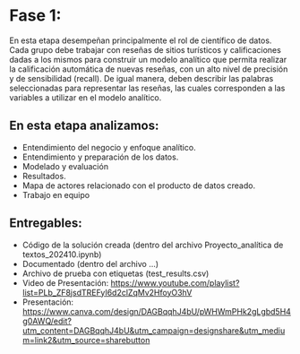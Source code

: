 # Fase 1:
En esta etapa desempeñan principalmente el rol de científico de datos. Cada grupo debe 
trabajar con reseñas de sitios turísticos y calificaciones dadas a los mismos para construir 
un modelo analítico que permita realizar la calificación automática de nuevas reseñas, con 
un alto nivel de precisión y de sensibilidad (recall). De igual manera, deben describir las 
palabras seleccionadas para representar las reseñas, las cuales corresponden a las variables 
a utilizar en el modelo analítico.

## En esta etapa analizamos:
- Entendimiento del negocio y enfoque analítico. 
- Entendimiento y preparación de los datos.
- Modelado y evaluación
- Resultados.
- Mapa de actores relacionado con el producto de datos creado.
- Trabajo en equipo

## Entregables:
- Código de la solución creada (dentro del archivo Proyecto_analítica de textos_202410.ipynb)
- Documentado (dentro del archivo ...)
- Archivo de prueba con etiquetas (test_results.csv)
- Video de Presentación: https://www.youtube.com/playlist?list=PLb_ZF8jsdTREFyI6d2clZqMv2HfoyO3hV
- Presentación: https://www.canva.com/design/DAGBqqhJ4bU/pWHWmPHk2gLgbd5H4g0AWQ/edit?utm_content=DAGBqqhJ4bU&utm_campaign=designshare&utm_medium=link2&utm_source=sharebutton
